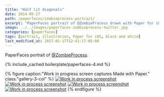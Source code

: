 ```yaml
---
title: "Half lit diagonals"
date: 2014-05-27
path: /paperfaces/zombieprocess-portrait/
excerpt: "PaperFaces portrait of @ZombieProcess drawn with Paper for iOS on an iPad."
image: ../../images/paperfaces-zombieprocess-twitter.jpg
categories: [paperfaces]
tags: [portrait, illustration, Paper for iOS, black and white]
last_modified_at: 2017-01-17T12:41:17-05:00
---
```


PaperFaces portrait of [@ZombieProcess](https://twitter.com/zombieprocess).

{% include_cached boilerplate/paperfaces-4.md %}

{% figure caption:"Work in progress screen captures Made with Paper." class:"gallery-3-col" %}
[![Work in process screenshot](../../images/paperfaces-zombieprocess-process-1-600.jpg)](../../images/paperfaces-zombieprocess-process-1-lg.jpg) [![Work in process screenshot](../../images/paperfaces-zombieprocess-process-2-600.jpg)](../../images/paperfaces-zombieprocess-process-2-lg.jpg) [![Work in process screenshot](../../images/paperfaces-zombieprocess-process-3-600.jpg)](../../images/paperfaces-zombieprocess-process-3-lg.jpg) [![Work in process screenshot](../../images/paperfaces-zombieprocess-process-4-600.jpg)](../../images/paperfaces-zombieprocess-process-4-lg.jpg)
{% endfigure %}
